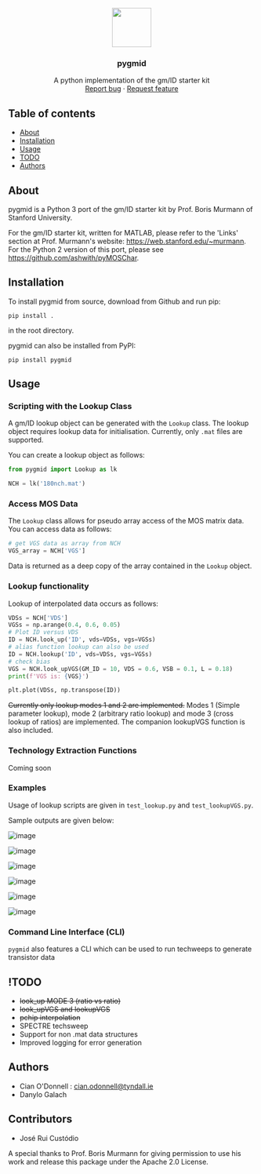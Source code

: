<p align="center">
  <a>
    <img src="docs/img/icon.png" width="80">
  </a>

  <h3 align="center">pygmid</h3>

  <p align="center">
    A python implementation of the gm/ID starter kit
    <br>
    <a href="https://www.github.com/madrasalach/pygmid/issues/new?template=bug.md">Report bug</a>
    ·
    <a href="https://www.github.com/madrasalach/pygmid/issues/new?template=feature.md&labels=feature">Request feature</a>
  </p>
</p>

## Table of contents

- [About](#about)
- [Installation](#installation)
- [Usage](#usage)
- [TODO](#todo)
- [Authors](#authors)

## About

pygmid is a Python 3 port of the gm/ID starter kit by Prof. Boris Murmann 
of Stanford University. 

For the gm/ID starter kit, written for MATLAB, please refer to the 'Links'
section at Prof. Murmann's website: https://web.stanford.edu/~murmann.
For the Python 2 version of this port, please see https://github.com/ashwith/pyMOSChar.

## Installation

To install pygmid from source, download from Github and run pip:

`pip install .`

 in the root directory.

 pygmid can also be installed from PyPI:

`pip install pygmid`

## Usage

### Scripting with the Lookup Class
A gm/ID lookup object can be generated with the `Lookup` class. The lookup object requires lookup data for initialisation. Currently, only `.mat` files are supported.

You can create a lookup object as follows:

```python
from pygmid import Lookup as lk

NCH = lk('180nch.mat')
```
### Access MOS Data
The `Lookup` class allows for pseudo array access of the MOS matrix data. You can access data as follows:

```python
# get VGS data as array from NCH
VGS_array = NCH['VGS']
```

Data is returned as a deep copy of the array contained in the `Lookup` object.

### Lookup functionality 

Lookup of interpolated data occurs as follows:

```python
VDSs = NCH['VDS'] 
VGSs = np.arange(0.4, 0.6, 0.05)
# Plot ID versus VDS
ID = NCH.look_up('ID', vds=VDSs, vgs=VGSs)
# alias function lookup can also be used
ID = NCH.lookup('ID', vds=VDSs, vgs=VGSs)
# check bias
VGS = NCH.look_upVGS(GM_ID = 10, VDS = 0.6, VSB = 0.1, L = 0.18)
print(f'VGS is: {VGS}')

plt.plot(VDSs, np.transpose(ID))
```

~~Currently only lookup modes 1 and 2 are implemented.~~
Modes 1 (Simple parameter lookup), mode 2 (arbitrary ratio lookup) and mode 3 (cross lookup of ratios) are implemented. The companion lookupVGS function is also included.

### Technology Extraction Functions

Coming soon

### Examples

Usage of lookup scripts are given in `test_lookup.py` and `test_lookupVGS.py`.

Sample outputs are given below:

![image](docs/img/IDvVDS.png)

![image](docs/img/vtvsL.png)

![image](docs/img/gm_gds.png)

![image](docs/img/ft.png)

![image](docs/img/idwVDS.png)

![image](docs/img/IDWvsgmID.png)

### Command Line Interface (CLI)

`pygmid` also features a CLI which can be used to run techweeps to generate transistor data

## !TODO
- ~~look_up MODE 3 (ratio vs ratio)~~
- ~~look_upVGS and lookupVGS~~
- ~~pchip interpolation~~
- SPECTRE techsweep
- Support for non .mat data structures
- Improved logging for error generation

## Authors

- Cian O'Donnell : cian.odonnell@tyndall.ie
- Danylo Galach

## Contributors

- José Rui Custódio

A special thanks to Prof. Boris Murmann for giving permission to use his work and release this package under the Apache 2.0 License.
